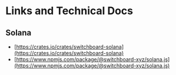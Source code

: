 # Links and Technical Docs

## Solana

* [https://crates.io/crates/switchboard-solana](https://crates.io/crates/switchboard-solana)
* [https://www.npmjs.com/package/@switchboard-xyz/solana.js](https://www.npmjs.com/package/@switchboard-xyz/solana.js)
